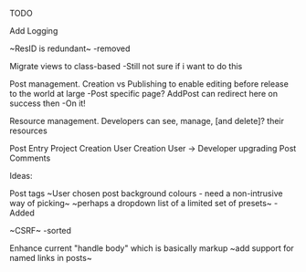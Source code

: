 TODO




Add Logging

~ResID is redundant~ -removed


Migrate views to class-based
-Still not sure if i want to do this


Post management.
Creation vs Publishing to enable editing before release to the world at large
-Post specific page? AddPost can redirect here on success then
	-On it!

Resource management.
Developers can see, manage, [and delete]? their resources

Post Entry
Project Creation
User Creation
User -> Developer upgrading
Post Comments


Ideas:

Post tags
~User chosen post background colours - need a non-intrusive way of picking~
	~perhaps a dropdown list of a limited set of presets~
	-Added

~CSRF~ -sorted

Enhance current "handle body" which is basically markup
	~add support for named links in posts~
